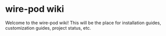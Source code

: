 # wire-pod wiki

Welcome to the wire-pod wiki! This will be the place for installation guides, customization guides, project status, etc.